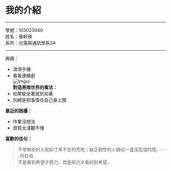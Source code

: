 我的介紹
========
***
學號：103023040   
姓名：章軒瑛   
系所：光電與通訊學系3A   
* * *   
興趣：
* 滑滑手機
* 看看連續劇   
![Imgur](http://i.imgur.com/fpmKeXS.jpg)   
**對這黑暗世界的看法：**   
*	如果能坐著就別站著
*	別總是把事情往自己身上攬   
    
**最近的困擾：**   
* 	作業沒想法   
* 	資質太淺聽不懂  
   
**喜歡的佳句：**
>不學無術的人宛如寸草不生的荒地；缺乏韌性的人猶似一盞沒加油的燈。---阿拉伯  
>不是看到希望才努力，而是努力才看的到希望。   
